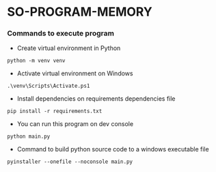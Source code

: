 # SO-PROGRAM-MEMORY

### Commands to execute program

- Create virtual environment in Python

```shell
python -m venv venv
```

- Activate virtual environment on Windows

```shell
.\venv\Scripts\Activate.ps1
```

- Install dependencies on requirements dependencies file

```shell
pip install -r requirements.txt
```

- You can run this program on dev console

```shell
python main.py
```

- Command to build python source code to a windows executable file

```shell
pyinstaller --onefile --noconsole main.py
```